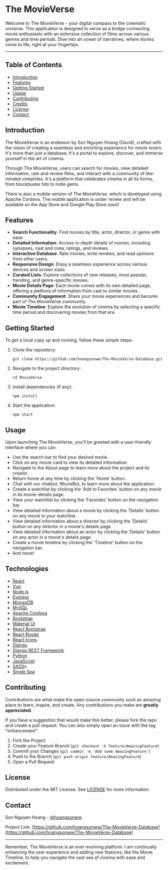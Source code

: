 # The MovieVerse

Welcome to The MovieVerse - your digital compass to the cinematic universe. This application is designed to serve as a bridge connecting movie enthusiasts with an extensive collection of films across various genres and time periods. Dive into an ocean of narratives, where stories come to life, right at your fingertips.

---

## Table of Contents

- [Introduction](#introduction)
- [Features](#features)
- [Getting Started](#getting-started)
- [Usage](#usage)
- [Contributing](#contributing)
- [Credits](#credits)
- [License](#license)
- [Contact](#contact)

## Introduction

The MovieVerse is an endeavor by Son Nguyen Hoang (David), crafted with the vision of creating a seamless and enriching experience for movie lovers. It's more than just a database; it's a portal to explore, discover, and immerse yourself in the art of cinema.

Through The MovieVerse, users can search for movies, view detailed information, rate and review films, and interact with a community of like-minded cinephiles. It's a platform that celebrates cinema in all its forms, from blockbuster hits to indie gems.

There is also a mobile version of The MovieVerse, which is developed using Apache Cordova. The mobile application is under review and will be available on the App Store and Google Play Store soon!

## Features

- **Search Functionality**: Find movies by title, actor, director, or genre with ease.
- **Detailed Information**: Access in-depth details of movies, including synopses, cast and crew, ratings, and reviews.
- **Interactive Database**: Rate movies, write reviews, and read opinions from other users.
- **Responsive Design**: Enjoy a seamless experience across various devices and screen sizes.
- **Curated Lists**: Explore collections of new releases, most popular, trending, and genre-specific movies.
- **Movie Details Page**: Each movie comes with its own detailed page, offering a plethora of information from cast to similar movies.
- **Community Engagement**: Share your movie experiences and become part of The MovieVerse community.
- **Movie Timeline**: Explore the evolution of cinema by selecting a specific time period and discovering movies from that era.

## Getting Started

To get a local copy up and running, follow these simple steps:

1. Clone the repository:
   ```
   git clone https://github.com/hoangsonww/The-MovieVerse-Database.git
   ```
2. Navigate to the project directory:
   ```
   cd MovieVerse
   ```
3. Install dependencies (if any):
   ```
   npm install
   ```
4. Start the application:
   ```
   npm start
   ```

## Usage

Upon launching The MovieVerse, you'll be greeted with a user-friendly interface where you can:

- Use the search bar to find your desired movie.
- Click on any movie card to view its detailed information.
- Navigate to the About page to learn more about the project and its creator.
- Return home at any time by clicking the 'Home' button.
- Chat with our chatbot, MovieBot, to learn more about the application.
- Create a watchlist by clicking the 'Add to Favorites' button on any movie in its movie-details page.
- View your watchlist by clicking the 'Favorites' button on the navigation bar.
- View detailed information about a movie by clicking the 'Details' button on any movie in your watchlist.
- View detailed information about a director by clicking the 'Details' button on any director in a movie's details page.
- View detailed information about an actor by clicking the 'Details' button on any actor in a movie's details page.
- Create a movie timeline by clicking the 'Timeline' button on the navigation bar.
- And more!

## Technologies
- [React](https://reactjs.org/)
- [Vue](https://vuejs.org/)
- [Node.js](https://nodejs.org/en/)
- [Express](https://expressjs.com/)
- [MongoDB](https://www.mongodb.com/)
- [MySQL](https://www.mysql.com/)
- [Apache Cordova](https://cordova.apache.org/)
- [Bootstrap](https://getbootstrap.com/)
- [Material UI](https://material-ui.com/)
- [React Bootstrap](https://react-bootstrap.github.io/)
- [React Router](https://reactrouter.com/)
- [React Icons](https://react-icons.github.io/react-icons/)
- [Django](https://www.djangoproject.com/)
- [Django REST Framework](https://www.django-rest-framework.org/)
- [Python](https://www.python.org/)
- [JavaScript](https://www.javascript.com/)
- [SASS](https://sass-lang.com/)s
- [Single Spa](https://single-spa.js.org/)

## Contributing

Contributions are what make the open-source community such an amazing place to learn, inspire, and create. Any contributions you make are **greatly appreciated**.

If you have a suggestion that would make this better, please fork the repo and create a pull request. You can also simply open an issue with the tag "enhancement".

1. Fork the Project
2. Create your Feature Branch (`git checkout -b feature/AmazingFeature`)
3. Commit your Changes (`git commit -m 'Add some AmazingFeature'`)
4. Push to the Branch (`git push origin feature/AmazingFeature`)
5. Open a Pull Request

## License

Distributed under the MIT License. See [LICENSE](LICENSE) for more information.

## Contact

Son Nguyen Hoang - [@hoangsonww](https://github.com/hoangsonww)

Project Link: [https://github.com/hoangsonww/The-MovieVerse-Database](https://github.com/hoangsonww/The-MovieVerse-Database)

---

Remember, The MovieVerse is an ever-evolving platform. I am continually enhancing the user experience and adding new features, like the Movie Timeline, to help you navigate the vast sea of cinema with ease and excitement.
